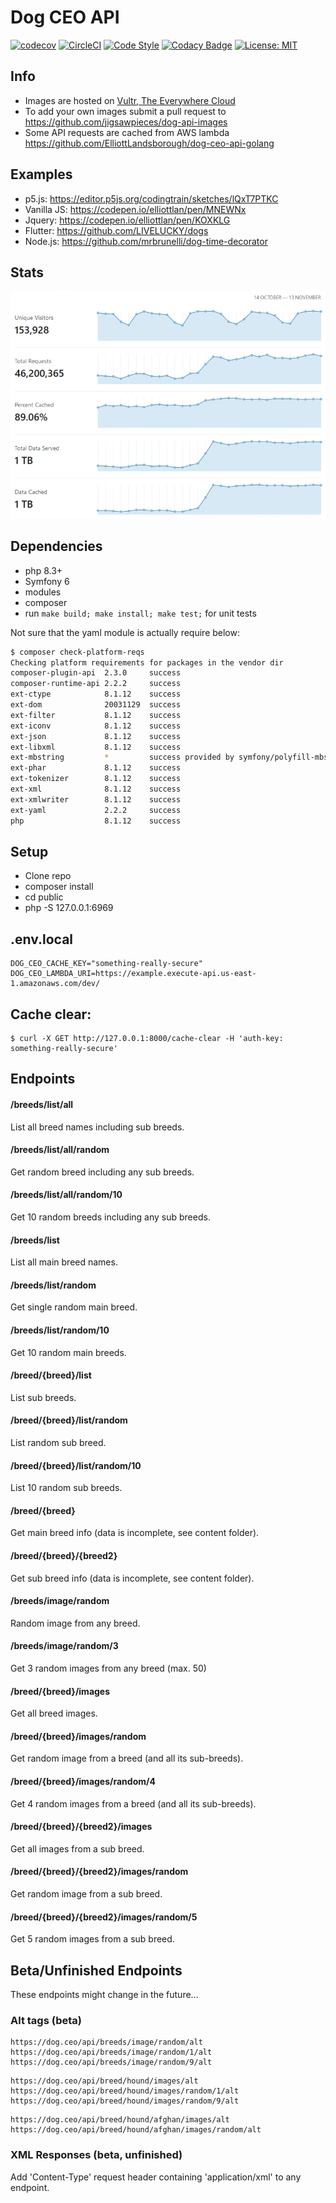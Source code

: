 # Dog CEO API

[![codecov](https://codecov.io/gh/ElliottLandsborough/dog-ceo-api/graph/badge.svg?token=wEfVTxeFOz)](https://codecov.io/gh/ElliottLandsborough/dog-ceo-api)
[![CircleCI](https://circleci.com/gh/ElliottLandsborough/dog-ceo-api.svg?style=svg)](https://circleci.com/gh/ElliottLandsborough/dog-ceo-api)
[![Code Style](https://github.styleci.io/repos/97956282/shield?style=flat&branch=main)](https://github.styleci.io/repos/97956282)
[![Codacy Badge](https://app.codacy.com/project/badge/Grade/28e7bd35f2fe4d42a19aec5f705c5024)](https://app.codacy.com/gh/ElliottLandsborough/dog-ceo-api/dashboard?utm_source=gh&utm_medium=referral&utm_content=&utm_campaign=Badge_grade)
[![License: MIT](https://img.shields.io/badge/License-MIT-yellow.svg)](https://opensource.org/licenses/MIT)

## Info

- Images are hosted on [Vultr, The Everywhere Cloud](https://www.vultr.com/?ref=8302423)
- To add your own images submit a pull request to https://github.com/jigsawpieces/dog-api-images
- Some API requests are cached from AWS lambda https://github.com/ElliottLandsborough/dog-ceo-api-golang


## Examples

- p5.js: https://editor.p5js.org/codingtrain/sketches/lQxT7PTKC
- Vanilla JS: https://codepen.io/elliottlan/pen/MNEWNx
- Jquery: https://codepen.io/elliottlan/pen/KOXKLG
- Flutter: https://github.com/LIVELUCKY/dogs
- Node.js: https://github.com/mrbrunelli/dog-time-decorator

## Stats

![Screenshot of statistics page](https://github.com/ElliottLandsborough/dog-ceo-api/blob/main/stats.png?raw=true)

## Dependencies

- php 8.3+
- Symfony 6
- modules
- composer
- run `make build; make install; make test;` for unit tests

Not sure that the yaml module is actually require below:

```bash
$ composer check-platform-reqs
Checking platform requirements for packages in the vendor dir
composer-plugin-api  2.3.0     success                                       
composer-runtime-api 2.2.2     success                                       
ext-ctype            8.1.12    success                                       
ext-dom              20031129  success                                       
ext-filter           8.1.12    success                                       
ext-iconv            8.1.12    success                                       
ext-json             8.1.12    success                                       
ext-libxml           8.1.12    success                                       
ext-mbstring         *         success provided by symfony/polyfill-mbstring 
ext-phar             8.1.12    success                                       
ext-tokenizer        8.1.12    success                                       
ext-xml              8.1.12    success                                       
ext-xmlwriter        8.1.12    success                                       
ext-yaml             2.2.2     success                                       
php                  8.1.12    success
```

## Setup

- Clone repo
- composer install
- cd public
- php -S 127.0.0.1:6969

## .env.local

```
DOG_CEO_CACHE_KEY="something-really-secure"
DOG_CEO_LAMBDA_URI=https://example.execute-api.us-east-1.amazonaws.com/dev/
```

## Cache clear:

```
$ curl -X GET http://127.0.0.1:8000/cache-clear -H 'auth-key: something-really-secure'
```

## Endpoints

#### /breeds/list/all

List all breed names including sub breeds.

#### /breeds/list/all/random

Get random breed including any sub breeds.

#### /breeds/list/all/random/10

Get 10 random breeds including any sub breeds.

#### /breeds/list

List all main breed names.

#### /breeds/list/random

Get single random main breed.

#### /breeds/list/random/10

Get 10 random main breeds.

#### /breed/{breed}/list

List sub breeds.

#### /breed/{breed}/list/random

List random sub breed.

#### /breed/{breed}/list/random/10

List 10 random sub breeds.

#### /breed/{breed}

Get main breed info (data is incomplete, see content folder).

#### /breed/{breed}/{breed2}

Get sub breed info (data is incomplete, see content folder).

#### /breeds/image/random

Random image from any breed.

#### /breeds/image/random/3

Get 3 random images from any breed (max. 50)

#### /breed/{breed}/images

Get all breed images.

#### /breed/{breed}/images/random

Get random image from a breed (and all its sub-breeds).

#### /breed/{breed}/images/random/4

Get 4 random images from a breed (and all its sub-breeds).

#### /breed/{breed}/{breed2}/images

Get all images from a sub breed.

#### /breed/{breed}/{breed2}/images/random

Get random image from a sub breed.

#### /breed/{breed}/{breed2}/images/random/5

Get 5 random images from a sub breed.

## Beta/Unfinished Endpoints

These endpoints might change in the future...

### Alt tags (beta)

```
https://dog.ceo/api/breeds/image/random/alt
https://dog.ceo/api/breeds/image/random/1/alt
https://dog.ceo/api/breeds/image/random/9/alt
```

```
https://dog.ceo/api/breed/hound/images/alt
https://dog.ceo/api/breed/hound/images/random/1/alt
https://dog.ceo/api/breed/hound/images/random/9/alt
```

```
https://dog.ceo/api/breed/hound/afghan/images/alt
https://dog.ceo/api/breed/hound/afghan/images/random/alt
```

### XML Responses (beta, unfinished)

Add 'Content-Type' request header containing 'application/xml' to any endpoint.
